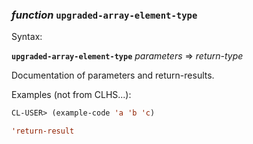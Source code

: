 ### <em>function</em> <strong>`upgraded-array-element-type`</strong>

Syntax:

<strong>`upgraded-array-element-type`</strong> <em>parameters</em> => <em>return-type</em>

Documentation of parameters and return-results.

Examples (not from CLHS...):

```lisp
CL-USER> (example-code 'a 'b 'c)

'return-result
```
